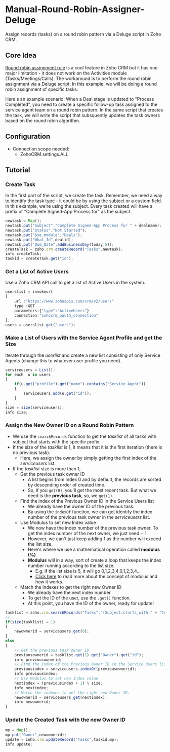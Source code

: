 # Manual-Round-Robin-Assigner-Deluge
Assign records (tasks) on a round robin pattern via a Deluge script in Zoho CRM.

## Core Idea
[Round robin assignment rule](https://help.zoho.com/portal/en/kb/crm/automate-business-processes/assignment-rules/articles/set-assignment-rules#Step_1_Enter_the_basic_details) is a cool feature in Zoho CRM but it has one major limitation - it does not work on the Activities module (Tasks/Meetings/Calls). The workaround is to perform the round robin assignment via a Deluge script. In this example, we will be doing a round robin assignment of specific tasks.

Here's an example scenario: When a Deal stage is updated to "Process Completed", you need to create a specific follow-up task assigned to the service agent team on a round robin pattern. In the same script that creates the task, we will write the script that subsquently updates the task owners based on the round robin algorithm.

## Configuration
* Connection scope needed:
  * ZohoCRM.settings.ALL

## Tutorial
### Create Task
In the first part of the script, we create the task. Remember, we need a way to identify the task type - it could be by using the subject or a custom field. In this example, we're using the subject. Every task created will have a prefix of "Complete Signed-App Process for" as the subject. 
```javascript
newtask = Map();
newtask.put("Subject","Complete Signed-App Process for " + dealname);
newtask.put("Status","Not Started");
newtask.put("$se_module","Deals");
newtask.put("What_Id",dealid);
newtask.put("Due_Date",addBusinessDay(today,5));
createTask = zoho.crm.createRecord("Tasks",newtask);
info createTask;
taskid = createTask.get("id");
```

### Get a List of Active Users
Use a Zoho CRM API call to get a list of Active Users in the system.

```javascript
userslist = invokeurl
[
	url :"https://www.zohoapis.com/crm/v2/users"
	type :GET
	parameters:{"type":"ActiveUsers"}
	connection:"zohocrm_oauth_connection"
];
users = userslist.get("users");
```

### Make a List of Users with the Service Agent Profile and get the Size
Iterate through the *userlist* and create a new list consisting of only Service Agents (change this to whatever user profile you need).

```javascript
serviceusers = List();
for each  u in users
{
	if(u.get("profile").get("name").contains("Service Agent"))
	{
		serviceusers.add(u.get("id"));
	}
}
size = size(serviceusers);
info size;
```

### Assign the New Owner ID on a Round Robin Pattern
* We use the `searchRecords` function to get the *tasklist* of all tasks with subject that starts with the specific prefix.
* If the size of the *tasklist* is 1, it means that it is the first iteration (there is no previous task).
  * Here, we assign the owner by simply getting the first index of the *serviceusers* list.
* If the *tasklist* size is more than 1,
  * Get the previous task owner ID
	* A list begins from index 0 and by default, the records are sorted by descending order of created time.
	* So, if you `get(0)`, you'll get the most recent task. But what we need is the **previous task**, so, we `get(1)`.
  * Find the index of the Previous Owner ID in the Service Users list
  	* We already have the owner ID of the previous task.
  	* By using the `indexOf` function, we can get identify the index number of the previous task owner in the *serviceusers* list.
  * Use Modulus to set new Index value
  	* We now have the index number of the previous task owner. To get the index number of the next owner, we just need + 1.
  	* However, we can't just keep adding 1 as the number will exceed the list size.
  	* Here's where we use a mathematical operation called **modulus (%)**
  	* **Modulus** will in a way, sort of create a loop that keeps the index number running according to the list size.
  		* E.g. if the list size is 5, it will go 0,1,2,3,4,0,1,2,3,4...
  		* [Click here](https://blog.mattclemente.com/2019/07/12/modulus-operator-modulo-operation.html) to read more about the concept of modulus and how it works.
  * Match the indexes to get the right new Owner ID
  	* We already have the next index number.
  	* To get the ID of the user, use the `.get()` function.
  	* At this point, you have the ID of the owner, ready for update!

```javascript
tasklist = zoho.crm.searchRecords("Tasks","(Subject:starts_with:" + "Complete Signed-App Process for" + ")");
//
if(size(tasklist) = 1)
{
	newownerid = serviceusers.get(0);
}
else
{
	// Get the previous task owner ID
	previousownerid = tasklist.get(1).get("Owner").get("id");
	info previousownerid;
	// Find the index of the Previous Owner ID in the Service Users list
	previousindex = serviceusers.indexOf(previousownerid);
	info previousindex;
	// Use Modulus to set new Index value
	nextindex = (previousindex + 1) % size;
	info nextindex;
	// Match the indexes to get the right new Owner ID.
	newownerid = serviceusers.get(nextindex);
	info newownerid;
}
```

### Update the Created Task with the new Owner ID

```javascript
mp = Map();
mp.put("Owner",newownerid);
update = zoho.crm.updateRecord("Tasks",taskid,mp);
info update;
```
